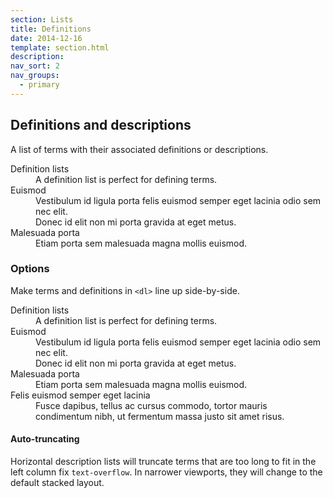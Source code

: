 ```yaml
---
section: Lists
title: Definitions
date: 2014-12-16
template: section.html
description:
nav_sort: 2
nav_groups:
  - primary
---
```


## Definitions and descriptions

A list of terms with their associated definitions or descriptions.

<div class="guide-example">
  <dl>
    <dt class="example-tldr">Definition lists</dt>
    <dd class="example-tldr">A definition list is perfect for defining terms.</dd>
    <dt class="example-ignore">Euismod</dt>
    <dd class="example-ignore">Vestibulum id ligula porta felis euismod semper eget lacinia odio sem nec elit.</dd>
    <dd class="example-ignore">Donec id elit non mi porta gravida at eget metus.</dd>
    <dt class="example-ignore">Malesuada porta</dt>
    <dd class="example-ignore">Etiam porta sem malesuada magna mollis euismod.</dd>
  </dl>
</div>

### Options

Make terms and definitions in <code>&lt;dl&gt;</code> line up side-by-side.

<div class="guide-example">
  <dl class="horizontal">
    <dt class="example-tldr">Definition lists</dt>
    <dd class="example-tldr">A definition list is perfect for defining terms.</dd>
    <dt class="example-ignore">Euismod</dt>
    <dd class="example-ignore">Vestibulum id ligula porta felis euismod semper eget lacinia odio sem nec elit.</dd>
    <dd class="example-ignore">Donec id elit non mi porta gravida at eget metus.</dd>
    <dt class="example-ignore">Malesuada porta</dt>
    <dd class="example-ignore">Etiam porta sem malesuada magna mollis euismod.</dd>
    <dt class="example-ignore">Felis euismod semper eget lacinia</dt>
    <dd class="example-ignore">Fusce dapibus, tellus ac cursus commodo, tortor mauris condimentum nibh, ut fermentum massa justo sit amet risus.</dd>
  </dl>
</div>

<div class="alert alert-block alert-info">
  <h4>Auto-truncating</h4>

  <p>Horizontal description lists will truncate terms that are too long to fit in the left column fix <code>text-overflow</code>. In narrower viewports, they will change to the default stacked layout.</p>
</div>
